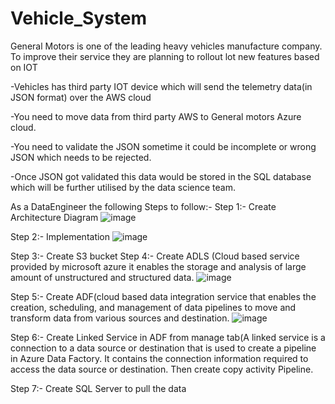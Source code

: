 # Vehicle_System

General Motors is one of the leading heavy vehicles manufacture company. To improve their service they are planning to rollout lot new features based on IOT

-Vehicles has third party IOT device which will send the telemetry data(in JSON format) over the AWS cloud

-You need to move data from third party AWS to General motors Azure cloud.

-You need to validate the JSON sometime it could be incomplete or wrong JSON which needs to be rejected.

-Once JSON got validated this data would be stored in the SQL database which will be further utilised by the data science team.

As a DataEngineer the following Steps to follow:-
Step 1:- Create Architecture Diagram
![image](https://github.com/utsavsingh22/Vehicle_System/assets/60449352/fda60646-6239-4dbf-a901-96060db26831)

Step 2:- Implementation
![image](https://github.com/utsavsingh22/Vehicle_System/assets/60449352/04d83887-ccca-4c4b-84b2-8786e03a1de5)

Step 3:- Create S3 bucket
Step 4:- Create ADLS (Cloud based service provided by microsoft azure it enables the storage and analysis of large amount of unstructured and structured data.
![image](https://github.com/utsavsingh22/Vehicle_System/assets/60449352/f36d646f-0fca-4f58-987b-3396907b2299)

Step 5:- Create ADF(cloud based data integration service that enables the creation, scheduling, and management of data pipelines to move and transform data from various sources and destination.
![image](https://github.com/utsavsingh22/Vehicle_System/assets/60449352/503dabb0-b6b3-4643-a6f6-375a0430a549)

Step 6:- Create Linked Service in ADF from manage tab(A linked service is a connection to a data source or destination that is used to create a pipeline in Azure Data Factory. It contains the connection information required to access the data source or destination. Then create copy activity Pipeline.

Step 7:- Create SQL Server to pull the data
